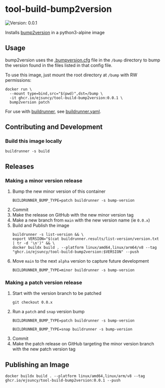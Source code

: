 # tool-build-bump2version

![Version: 0.0.1](https://img.shields.io/badge/Version-0.0.1-informational?style=flat)

Installs [bump2version](https://github.com/c4urself/bump2version) in a python3-alpine image

## Usage

bump2version uses the [.bumpversion.cfg](.bumpversion.cfg) file in the `/bump` directory to bump the version found 
in the files listed in that config file.

To use this image, just mount the root directory at `/bump` with RW permissions:

```shell
docker run \
  --mount type=bind,src="$(pwd)",dst=/bump \
  -it ghcr.io/ejsuncy/tool-build-bump2version:0.0.1 \
  bump2version patch
```

For use with [buildrunner](https://github.com/adobe/buildrunner), see [buildrunner.yaml](buildrunner.yaml).

## Contributing and Development

### Build this image locally
```shell
buildrunner -s build
```

## Releases

### Making a minor version release 
1. Bump the new minor version of this container
    ```shell
    BUILDRUNNER_BUMP_TYPE=patch buildrunner -s bump-version
    ```
2. Commit
3. Make the release on GitHub with the new minor version tag
4. Make a new branch from `main` with the new version name (ie `0.0.x`)
5. Build and Publish the image
   ```shell
   buildrunner -s list-version && \
   export VERSION="$(cat buildrunner.results/list-version/version.txt | tr -d '\n')" && \
   docker buildx build . --platform linux/amd64,linux/arm64/v8 --tag "ghcr.io/ejsuncy/tool-build-bump2version:$VERSION" --push
   ```
6. Move `main` to the next `alpha` version to capture future development 
    ```shell
    BUILDRUNNER_BUMP_TYPE=minor buildrunner -s bump-version
    ```

### Making a patch version release
1. Start with the version branch to be patched
    ```shell
    git checkout 0.0.x
    ```
2. Run a `patch` and `snap` version bump
    ```shell
    BUILDRUNNER_BUMP_TYPE=patch buildrunner -s bump-version
    ```
    ```shell
    BUILDRUNNER_BUMP_TYPE=snap buildrunner -s bump-version
    ```
3. Commit
4. Make the patch release on GitHub targeting the minor version branch with the new patch version tag

## Publishing an Image
```shell
docker buildx build . --platform linux/amd64,linux/arm/v8 --tag ghcr.io/ejsuncy/tool-build-bump2version:0.0.1 --push
```

